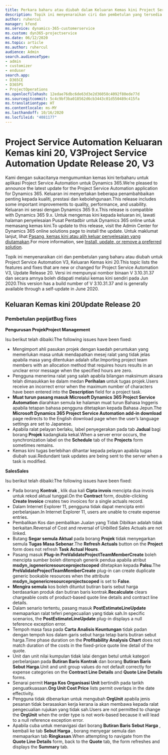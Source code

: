 ```yaml
---
title: Perkara baharu atau diubah dalam Keluaran Kemas kini Project Service Automation 20, V3
description: Topik ini menyenaraikan ciri dan pembetulan yang tersedia dalam Keluaran Kemas kini Project Service Automation 20, V3
author: ruhercul
manager: kfend
ms.service: dynamics-365-customerservice
ms.custom: dyn365-projectservice
ms.date: 06/12/2020
ms.topic: article
ms.author: ruhercul
audience: Admin
search.audienceType:
- admin
- customizer
- enduser
search.app:
- D365CE
- D365PS
- ProjectOperations
ms.openlocfilehash: 12edae76dbc6de63d3e2d36058c4092f80ede77d
ms.sourcegitcommit: 5c4c9bf3ba018562d6cb3443c01d550489c415fa
ms.translationtype: HT
ms.contentlocale: ms-MY
ms.lasthandoff: 10/16/2020
ms.locfileid: "4081177"
---
```

# <a name="project-service-automation-update-release-20-v3"></a><span data-ttu-id="ac515-103">Project Service Automation Keluaran Kemas kini 20, V3</span><span class="sxs-lookup"><span data-stu-id="ac515-103">Project Service Automation Update Release 20, V3</span></span>

<span data-ttu-id="ac515-104">Kami dengan sukacitanya mengumumkan kemas kini terbaharu untuk aplikasi Project Service Automation untuk Dynamics 365.</span><span class="sxs-lookup"><span data-stu-id="ac515-104">We’re pleased to announce the latest update for the Project Service Automation application for Dynamics 365.</span></span> <span data-ttu-id="ac515-105">Keluaran ini menyertakan beberapa penambahbaikan penting kepada kualiti, prestasi dan kebolehgunaan.</span><span class="sxs-lookup"><span data-stu-id="ac515-105">This release includes some important improvements to quality, performance, and usability.</span></span> <span data-ttu-id="ac515-106">Keluaran ini serasi dengan Dynamics 365 9.x.</span><span class="sxs-lookup"><span data-stu-id="ac515-106">This release is compatible with Dynamics 365 9.x.</span></span> <span data-ttu-id="ac515-107">Untuk mengemas kini kepada keluaran ini, lawati halaman penyelesaian Pusat Pentadbir untuk Dynamics 365 online untuk memasang kemas kini.</span><span class="sxs-lookup"><span data-stu-id="ac515-107">To update to this release, visit the Admin Center for Dynamics 365 online solutions page to install the update.</span></span> <span data-ttu-id="ac515-108">Untuk maklumat lanjut, lihat [Pasang, kemas kini atau alih keluar penyelesaian yang diutamakan](https://docs.microsoft.com/power-platform/admin/install-remove-preferred-solution).</span><span class="sxs-lookup"><span data-stu-id="ac515-108">For more information, see [Install, update, or remove a preferred solution](https://docs.microsoft.com/power-platform/admin/install-remove-preferred-solution).</span></span>

<span data-ttu-id="ac515-109">Topik ini menyenaraikan ciri dan pembetulan yang baharu atau diubah untuk Project Service Automation V3, Keluaran Kemas kini 20.</span><span class="sxs-lookup"><span data-stu-id="ac515-109">This topic lists the features and fixes that are new or changed for Project Service Automation V3, Update Release 20.</span></span> <span data-ttu-id="ac515-110">Versi ini mempunyai nombor binaan V 3.10.31.37 dan secara amnya boleh didapati melalui kemas kini sendiri pada Jun 2020.</span><span class="sxs-lookup"><span data-stu-id="ac515-110">This version has a build number of V 3.10.31.37 and is generally available through a self-update in June 2020.</span></span>

## <a name="update-release-20"></a><span data-ttu-id="ac515-111">Keluaran Kemas kini 20</span><span class="sxs-lookup"><span data-stu-id="ac515-111">Update Release 20</span></span>

### <a name="bug-fixes"></a><span data-ttu-id="ac515-112">Pembetulan pepijat</span><span class="sxs-lookup"><span data-stu-id="ac515-112">Bug fixes</span></span>

<span data-ttu-id="ac515-113">**Pengurusan Projek**</span><span class="sxs-lookup"><span data-stu-id="ac515-113">**Project Management**</span></span>

<span data-ttu-id="ac515-114">Isu berikut telah dibaiki:</span><span class="sxs-lookup"><span data-stu-id="ac515-114">The following issues have been fixed:</span></span>

- <span data-ttu-id="ac515-115">Mengimport ahli pasukan projek dengan kaedah peruntukan yang memerlukan masa untuk mendapatkan mesej ralat yang tidak jelas apabila masa yang ditentukan adalah sifar.</span><span class="sxs-lookup"><span data-stu-id="ac515-115">Importing project team members with an allocation method that requires hours results in an unclear error message when the specified hours are zero.</span></span>
- <span data-ttu-id="ac515-116">Pengguna menerima ralat yang salah apabila bilangan maksimum aksara telah dimasukkan ke dalam medan **Perihalan** untuk tugas projek.</span><span class="sxs-lookup"><span data-stu-id="ac515-116">Users receive an incorrect error when the maximum number of characters have been entered into the **Description** field for a project task.</span></span>
- <span data-ttu-id="ac515-117">**Muat turun pasang masuk Microsoft Dynamics 365 Project Service Automation** diarahkan semula ke halaman muat turun Bahasa Inggeris apabila tetapan bahasa pengguna ditetapkan kepada Bahasa Jepun.</span><span class="sxs-lookup"><span data-stu-id="ac515-117">The **Microsoft Dynamics 365 Project Service Automation add-in download** page redirects to the English download page when the user’s language settings are set to Japanese.</span></span>
- <span data-ttu-id="ac515-118">Apabila ralat pelayan berlaku, label penyegerakan pada tab **Jadual** bagi borang **Projek** kadangkala kekal.</span><span class="sxs-lookup"><span data-stu-id="ac515-118">When a server error occurs, the synchronization label on the **Schedule** tab of the **Projects** form sometimes remains.</span></span>
- <span data-ttu-id="ac515-119">Kemas kini tugas berlebihan dihantar kepada pelayan apabila tugas diubah suai.</span><span class="sxs-lookup"><span data-stu-id="ac515-119">Redundant task updates are being sent to the server when a task is modified.</span></span>

<span data-ttu-id="ac515-120">**Sales**</span><span class="sxs-lookup"><span data-stu-id="ac515-120">**Sales**</span></span>

<span data-ttu-id="ac515-121">Isu berikut telah dibaiki:</span><span class="sxs-lookup"><span data-stu-id="ac515-121">The following issues have been fixed:</span></span>

- <span data-ttu-id="ac515-122">Pada borang **Kontrak** , klik dua kali  **Cipta invois** mencipta dua invois untuk rekod aktual tunggal.</span><span class="sxs-lookup"><span data-stu-id="ac515-122">On the **Contract** form, double-clicking **Create Invoice** creates two invoices for a single actuals record.</span></span>
- <span data-ttu-id="ac515-123">Dalam Internet Explorer 11, pengguna tidak dapat mencipta entri perbelanjaan.</span><span class="sxs-lookup"><span data-stu-id="ac515-123">In Internet Explorer 11, users are unable to create expense entries.</span></span>
- <span data-ttu-id="ac515-124">Pembalikan Kos dan pembalikan Jualan yang Tidak Dibilkan adalah tidak berkaitan.</span><span class="sxs-lookup"><span data-stu-id="ac515-124">Reversal of Cost and reversal of Unbilled Sales Actuals are not linked.</span></span>
- <span data-ttu-id="ac515-125">Butang **Segar semula Aktual** pada borang **Projek** tidak menyegarkan semula **Tugas Masa Sebenar**.</span><span class="sxs-lookup"><span data-stu-id="ac515-125">The **Refresh Actuals** button on the **Project** form does not refresh **Task Actual Hours**.</span></span>
- <span data-ttu-id="ac515-126">Pasang masuk **Plug-in PreValidateProjectTeamMemberCreate** boleh mencipta sumber boleh ditempah generik pendua apabila atribut **msdyn_isgenericresourceprojectscoped** ditetapkan kepada **Palsu**.</span><span class="sxs-lookup"><span data-stu-id="ac515-126">The **PreValidateProjectTeamMemberCreate** plug-in can create duplicate generic bookable resources when the attribute **msdyn_isgenericresourceprojectscoped** is set to **False**.</span></span>
- <span data-ttu-id="ac515-127">**Mengira semula** kos boleh dituntut butiran baris sebut harga berdasarkan produk dan butiran baris kontrak.</span><span class="sxs-lookup"><span data-stu-id="ac515-127">**Recalculate** clears chargeable costs of product-based quote line details and contract line details.</span></span>
- <span data-ttu-id="ac515-128">Dalam senario tertentu, pasang masuk **PostEstimateLineUpdate** memaparkan ralat teferi pengecualian yang tidak sah.</span><span class="sxs-lookup"><span data-stu-id="ac515-128">In specific scenarios, the **PostEstimateLineUpdate** plug-in displays a null teference exception error.</span></span>
- <span data-ttu-id="ac515-129">Tempoh masa fasa pada **Carta Analisis Keuntungan** tidak padan dengan tempoh kos dalam garis sebut harga tetap baris butiran sebut harga.</span><span class="sxs-lookup"><span data-stu-id="ac515-129">Time phase duration on the **Profitability Analysis Chart** does not match duration of the costs in the fixed-price quote line detail of the quote.</span></span>
- <span data-ttu-id="ac515-130">Unit dan unit nilai kumpulan tidak lalai dengan betul untuk kategori perbelanjaan pada **Butiran Baris Kontrak** dan borang **Butiran Baris Sebut Harga**.</span><span class="sxs-lookup"><span data-stu-id="ac515-130">Unit and unit group values do not default correctly for expense categories on the **Contract Line Details** and **Quote Line Details** forms.</span></span>
- <span data-ttu-id="ac515-131">Senarai permit **Harga Kos Organisasi Unit** bertindih pada tarikh penguatkuasaan.</span><span class="sxs-lookup"><span data-stu-id="ac515-131">**Org Unit Cost Price** lists permit overlaps in the date effectivity.</span></span>
- <span data-ttu-id="ac515-132">Pengguna tidak dibenarkan untuk mengubah **OrgUnit** apabila jenis pesanan tidak berasaskan kerja kerana ia akan membawa kepada ralat pengecualian rujukan yang tidak sah.</span><span class="sxs-lookup"><span data-stu-id="ac515-132">Users are not permitted to change the **OrgUnit** when the order type is not work-based because it will lead to a null reference exception error.</span></span>
- <span data-ttu-id="ac515-133">Apabila cuba untuk menavigasi dari borang **Butiran Baris Sebut Harga** , kembali ke tab **Sebut Harga** , borang menyegar semula dan memaparkan tab **Ringkasan**.</span><span class="sxs-lookup"><span data-stu-id="ac515-133">When attempting to navigate from the **Quote Line Details** form, back to the **Quote** tab, the form refreshes and displays the **Summary** tab.</span></span>
